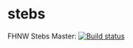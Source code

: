 # stebs
FHNW Stebs
Master: [![Build status](https://ci.appveyor.com/api/projects/status/github/thejp/stebs?svg=true)](https://ci.appveyor.com/project/the-s-a-m/stebs)
